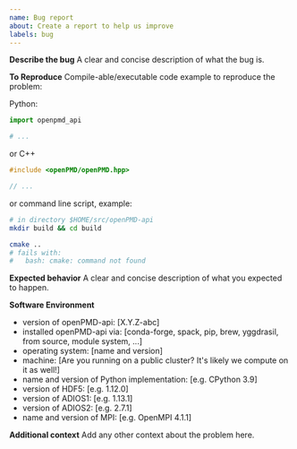 ```yaml
---
name: Bug report
about: Create a report to help us improve
labels: bug
---
```


**Describe the bug**
A clear and concise description of what the bug is.

**To Reproduce**
Compile-able/executable code example to reproduce the problem:

Python:
```python
import openpmd_api

# ...
```
or C++
```C++
#include <openPMD/openPMD.hpp>

// ...
```

or command line script, example:
```bash
# in directory $HOME/src/openPMD-api
mkdir build && cd build

cmake ..
# fails with:
#   bash: cmake: command not found
```

**Expected behavior**
A clear and concise description of what you expected to happen.

**Software Environment**
 - version of openPMD-api: [X.Y.Z-abc]
 - installed openPMD-api via: [conda-forge, spack, pip, brew, yggdrasil, from source, module system, ...]
 - operating system: [name and version]
 - machine: [Are you running on a public cluster? It's likely we compute on it as well!]
 - name and version of Python implementation: [e.g. CPython 3.9]
 - version of HDF5: [e.g. 1.12.0]
 - version of ADIOS1: [e.g. 1.13.1]
 - version of ADIOS2: [e.g. 2.7.1]
 - name and version of MPI: [e.g. OpenMPI 4.1.1]

**Additional context**
Add any other context about the problem here.

